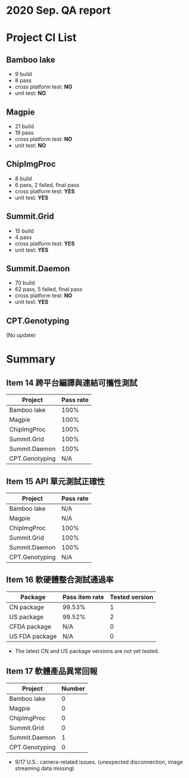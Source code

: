 
2020 Sep. QA report
==================

Project CI List
============

Bamboo lake
-----------

* 9 build
* 8 pass
* cross platform test: **NO**
* unit test: **NO**

Magpie
------

* 21 build
* 19 pass
* cross platform test: **NO**
* unit test: **NO**

ChipImgProc
-----------

* 8 build
* 6 pass, 2 failed, final pass
* cross platform test: **YES**
* unit test: **YES**

Summit.Grid
-----------

* 15 build
* 4 pass
* cross platform test: **YES**
* unit test: **YES**

Summit.Daemon
-------------

* 70 build
* 62 pass, 5 failed, final pass
* cross platform test: **NO**
* unit test: **YES**

CPT.Genotyping
--------------

(No update)

Summary
=======

Item 14 跨平台編譯與連結可攜性測試
--------------------------------

| Project           | Pass rate|
|-------------------|----------|
| Bamboo lake       |     100% |
| Magpie            |     100% |
| ChipImgProc       |     100% |
| Summit.Grid       |     100% |
| Summit.Daemon     |     100% |
| CPT.Genotyping    |     N/A  |

Item 15 API 單元測試正確性
-------------------------

| Project           | Pass rate|
|-------------------|----------|
| Bamboo lake       |     N/A  |
| Magpie            |     N/A  |
| ChipImgProc       |     100% |
| Summit.Grid       |     100% |
| Summit.Daemon     |     100% |
| CPT.Genotyping    |     N/A  |

Item 16 軟硬體整合測試通過率
--------------------------

| Package           | Pass item rate | Tested version |
|-------------------|----------------|----------------|
| CN package        |        99.53%  |              1 |
| US package        |        99.52%  |              2 |
| CFDA package      |           N/A  |              0 |
| US FDA package    |           N/A  |              0 |

* The latest CN and US package versions are not yet tested.

Item 17 軟體產品異常回報
----------------------

| Project           |   Number |
|-------------------|----------|
| Bamboo lake       |        0 |
| Magpie            |        0 |
| ChipImgProc       |        0 |
| Summit.Grid       |        0 |
| Summit.Daemon     |        1 |
| CPT.Genotyping    |        0 |

* 9/17 U.S.: camera-related issues. (unexpected disconnection, image streaming data missing)
